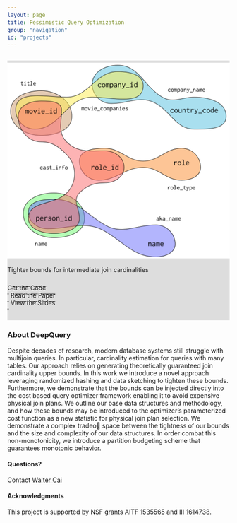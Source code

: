 ```yaml
---
layout: page
title: Pessimistic Query Optimization
group: "navigation"
id: "projects"
---
```


<link href="https://maxcdn.bootstrapcdn.com/bootstrap/3.3.6/css/bootstrap.min.css" rel="stylesheet">

<div class="jumbotron" style="background-image: none; background-color: #ddd; background-size: cover; height: auto; padding: 5px 0 10px 0; margin-top: 2em">
  <img src="../../images/projects/pqo.png" alt="hypergraph" style="width: 40rem" />
  <p>Tighter bounds for intermediate join cardinalities</p>
  <p>
    <a class="btn btn-primary btn-lg label-primary" href="https://github.com/waltercai/pessimistic-qo-opensource" role="button" style="width: 180px;"><span style="position: relative; top:10px">Get the Code</span><br/><small>&nbsp;</small></a>
    <a class="btn btn-primary btn-lg label-primary" href="https://waltercai.github.io/assets/pessimistic-query-optimization.pdf" role="button" style="width: 180px;"><span style="position: relative; top:10px">Read the Paper</span><br/><small>&nbsp;</small></a>
    <a class="btn btn-primary btn-lg label-primary" href="https://waltercai.github.io/assets/pqo-extended-slides.pdf" role="button" style="width: 180px;"><span style="position: relative; top:10px">View the Slides</span><br/><small>&nbsp;</small></a>
  </p>
</div>

### About DeepQuery
Despite decades of research, modern database systems still struggle with multijoin queries. In particular, cardinality estimation for queries with many tables. Our approach relies on generating theoretically guaranteed join cardinality upper bounds. In this work we introduce a novel approach leveraging randomized hashing and data sketching to tighten these bounds. Furthermore, we demonstrate that the bounds can be injected directly into the cost based query optimizer framework enabling it to avoid expensive physical join plans. We outline our base data structures and methodology, and how these bounds may be introduced to the optimizer’s parameterized cost function as a new statistic for physical join plan selection. We demonstrate a complex tradeo￿ space between the tightness of our bounds and the size and complexity of our data structures. In order combat this non-monotonicity, we introduce a partition budgeting scheme that guarantees monotonic behavior.

#### Questions?

Contact [Walter Cai](mailto:walter@cs.washington.edu)

#### Acknowledgments

This project is supported by NSF grants AITF [1535565](https://www.nsf.gov/awardsearch/showAward?AWD_ID=1535565) and
III [1614738](https://www.nsf.gov/awardsearch/showAward?AWD_ID=1614738&ActiveAwards=true&ExpiredAwards=true).

&nbsp;
